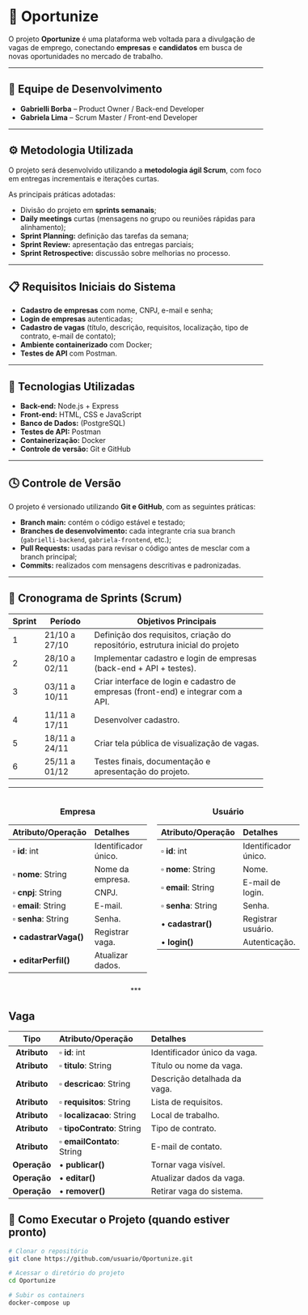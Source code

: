 # 🧠 Oportunize

O projeto **Oportunize** é uma plataforma web voltada para a divulgação de vagas de emprego, conectando **empresas** e **candidatos** em busca de novas oportunidades no mercado de trabalho.

---

## 👥 Equipe de Desenvolvimento
- **Gabrielli Borba** – Product Owner / Back-end Developer  
- **Gabriela Lima** – Scrum Master / Front-end Developer  

---

## ⚙️ Metodologia Utilizada
O projeto será desenvolvido utilizando a **metodologia ágil Scrum**, com foco em entregas incrementais e iterações curtas.

As principais práticas adotadas:
- Divisão do projeto em **sprints semanais**;  
- **Daily meetings** curtas (mensagens no grupo ou reuniões rápidas para alinhamento);  
- **Sprint Planning:** definição das tarefas da semana;  
- **Sprint Review:** apresentação das entregas parciais;  
- **Sprint Retrospective:** discussão sobre melhorias no processo.

---

## 📋 Requisitos Iniciais do Sistema
- **Cadastro de empresas** com nome, CNPJ, e-mail e senha;  
- **Login de empresas** autenticadas;  
- **Cadastro de vagas** (título, descrição, requisitos, localização, tipo de contrato, e-mail de contato);    
- **Ambiente containerizado** com Docker;  
- **Testes de API** com Postman.

---

## 🧰 Tecnologias Utilizadas
- **Back-end:** Node.js + Express  
- **Front-end:** HTML, CSS e JavaScript  
- **Banco de Dados:** (PostgreSQL)  
- **Testes de API:** Postman  
- **Containerização:** Docker  
- **Controle de versão:** Git e GitHub  
---

## 🕓 Controle de Versão
O projeto é versionado utilizando **Git e GitHub**, com as seguintes práticas:

- **Branch main:** contém o código estável e testado;  
- **Branches de desenvolvimento:** cada integrante cria sua branch (`gabrielli-backend`, `gabriela-frontend`, etc.);  
- **Pull Requests:** usadas para revisar o código antes de mesclar com a branch principal;  
- **Commits:** realizados com mensagens descritivas e padronizadas.

---

## 📅 Cronograma de Sprints (Scrum)
| Sprint | Período | Objetivos Principais |
|--------|----------|----------------------|
| 1 | 21/10 a 27/10 | Definição dos requisitos, criação do repositório, estrutura inicial do projeto|
| 2 | 28/10 a 02/11 | Implementar cadastro e login de empresas (back-end + API + testes). |
| 3 | 03/11 a 10/11 | Criar interface de login e cadastro de empresas (front-end) e integrar com a API. |
| 4 | 11/11 a 17/11 | Desenvolver cadastro. |
| 5 | 18/11 a 24/11 | Criar tela pública de visualização de vagas. |
| 6 | 25/11 a 01/12 | Testes finais, documentação e apresentação do projeto. |

---

<div style="display: flex; justify-content: space-around; gap: 20px;">
  
  <div style="flex: 1; text-align: center;">
    
### **Empresa**

| Atributo/Operação | Detalhes |
| :--- | :--- |
| $\square$ **id**: int | Identificador único. |
| $\square$ **nome**: String | Nome da empresa. |
| $\square$ **cnpj**: String | CNPJ. |
| $\square$ **email**: String | E-mail. |
| $\square$ **senha**: String | Senha. |
| $\bullet$ **cadastrarVaga()** | Registrar vaga. |
| $\bullet$ **editarPerfil()** | Atualizar dados. |
    
  </div>

  <div style="flex: 1; text-align: center;">
    
### **Usuário**

| Atributo/Operação | Detalhes |
| :--- | :--- |
| $\square$ **id**: int | Identificador único. |
| $\square$ **nome**: String | Nome. |
| $\square$ **email**: String | E-mail de login. |
| $\square$ **senha**: String | Senha. |
| $\bullet$ **cadastrar()** | Registrar usuário. |
| $\bullet$ **login()** | Autenticação. |
    
  </div>
</div>

<div style="text-align: center; margin: 10px 0;">
  ***
</div>

## **Vaga**

| Tipo | Atributo/Operação | Detalhes |
| :---: | :--- | :--- |
| **Atributo** | $\square$ **id**: int | Identificador único da vaga. |
| **Atributo** | $\square$ **titulo**: String | Título ou nome da vaga. |
| **Atributo** | $\square$ **descricao**: String | Descrição detalhada da vaga. |
| **Atributo** | $\square$ **requisitos**: String | Lista de requisitos. |
| **Atributo** | $\square$ **localizacao**: String | Local de trabalho. |
| **Atributo** | $\square$ **tipoContrato**: String | Tipo de contrato. |
| **Atributo** | $\square$ **emailContato**: String | E-mail de contato. |
| **Operação** | $\bullet$ **publicar()** | Tornar vaga visível. |
| **Operação** | $\bullet$ **editar()** | Atualizar dados da vaga. |
| **Operação** | $\bullet$ **remover()** | Retirar vaga do sistema. |

## 🚀 Como Executar o Projeto (quando estiver pronto)
```bash
# Clonar o repositório
git clone https://github.com/usuario/Oportunize.git

# Acessar o diretório do projeto
cd Oportunize

# Subir os containers
docker-compose up





